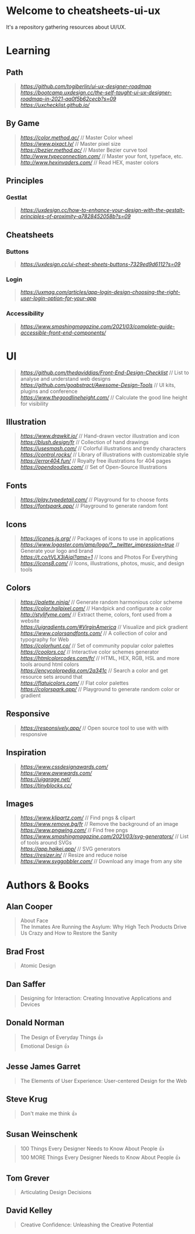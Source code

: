 # Welcome to cheatsheets-ui-ux

It's a repository gathering resources about UI/UX.

# Learning
## Path
> _https://github.com/togiberlin/ui-ux-designer-roadmap_  
> _https://bootcamp.uxdesign.cc/the-self-taught-ui-ux-designer-roadmap-in-2021-aa0f5b62cecb?s=09_  
> _https://uxchecklist.github.io/_  

## By Game
> _https://color.method.ac/_  // Master Color wheel  
> _https://www.pixact.ly/_  // Master pixel size  
> _https://bezier.method.ac/_  // Master Bezier curve tool  
> _http://www.typeconnection.com/_  // Master your font, typeface, etc.  
> _http://www.hexinvaders.com/_  // Read HEX, master colors  

## Principles
### Gestlat
> _https://uxdesign.cc/how-to-enhance-your-design-with-the-gestalt-principles-of-proximity-a7828452058b?s=09_

## Cheatsheets
### Buttons
> _https://uxdesign.cc/ui-cheat-sheets-buttons-7329ed9d6112?s=09_  
### Login
> _https://uxmag.com/articles/app-login-design-choosing-the-right-user-login-option-for-your-app_  
### Accessibility
> _https://www.smashingmagazine.com/2021/03/complete-guide-accessible-front-end-components/_  



# UI
> _https://github.com/thedaviddias/Front-End-Design-Checklist_  // List to analyse and understand web designs  
> _https://github.com/goabstract/Awesome-Design-Tools_  // UI kits, plugins and conference  
> _https://www.thegoodlineheight.com/_  // Calculate the good line height for visibility  

## Illustration
> _https://www.drawkit.io/_  // Hand-drawn vector illustration and icon  
> _https://blush.design/fr_  // Collection of hand drawings  
> _https://usesmash.com/_  // Colorful illustrations and trendy characters  
> _https://control.rocks/_  // Library of illustrations with customizable style  
> _https://error404.fun/_  // Royalty free illustrations for 404 pages  
> _https://opendoodles.com/_  // Set of Open-Source Illustrations  

## Fonts
> _https://play.typedetail.com/_  // Playground for to choose fonts  
> _https://fontspark.app/_  // Playground to generate random font  

## Icons
> _https://icones.js.org/_  // Packages of icons to use in applications  
> _https://www.logaster.com/amp/logo/?__twitter_impression=true_  // Generate your logo and brand  
> _https://t.co/tVLX3iAiqi?amp=1_  // Icons and Photos For Everything  
> _https://icons8.com/_  // Icons, illustrations, photos, music, and design tools  

## Colors
> _https://palette.ninja/_  // Generate random harmonious color scheme  
> _https://color.hailpixel.com/_  // Handpick and configurate a color  
> _http://stylifyme.com/_  // Extract theme, colors, font used from a website  
> _https://uigradients.com/#VirginAmerica_  // Visualize and pick gradient  
> _https://www.colorsandfonts.com/_  // A collection of color and typography for Web  
> _https://colorhunt.co/_  // Set of community popular color palettes  
> _https://coolors.co/_  // Interactive color schemes generator  
> _https://htmlcolorcodes.com/fr/_  // HTML, HEX, RGB, HSL and more tools around html colors  
> _https://encycolorpedia.com/2a341c_  // Search a color and get resource sets around that  
> _https://flatuicolors.com/_  // Flat color palettes  
> _https://colorspark.app/_  // Playground to generate random color or gradient  

## Responsive
> _https://responsively.app/_  // Open source tool to use with with responsive  

## Inspiration
> _https://www.cssdesignawards.com/_  
> _https://www.awwwards.com/_  
> _https://uigarage.net/_  
> _https://tinyblocks.cc/_  

## Images
> _https://www.klipartz.com/_  // Find pngs & clipart  
> _https://www.remove.bg/fr_  // Remove the background of an image  
> _https://www.pngwing.com/_  // Find free pngs  
> _https://www.smashingmagazine.com/2021/03/svg-generators/_  // List of tools around SVGs  
> _https://app.haikei.app/_  // SVG generators  
> _https://resizer.in/_  // Resize and reduce noise  
> _https://www.svggobbler.com/_  // Download any image from any site  




# Authors & Books
## Alan Cooper
> About Face  
> The Inmates Are Running the Asylum: Why High Tech Products Drive Us Crazy and How to Restore the Sanity  

## Brad Frost
> Atomic Design  

## Dan Saffer
> Designing for Interaction: Creating Innovative Applications and Devices  

## Donald Norman
> The Design of Everyday Things  👍  
> Emotional Design  👍  

## Jesse James Garret
> The Elements of User Experience: User-centered Design for the Web  

## Steve Krug
> Don't make me think  👍  

## Susan Weinschenk
> 100 Things Every Designer Needs to Know About People  👍  
> 100 MORE Things Every Designer Needs to Know About People  👍  

## Tom Grever
> Articulating Design Decisions  

## David Kelley
> Creative Confidence: Unleashing the Creative Potential  
